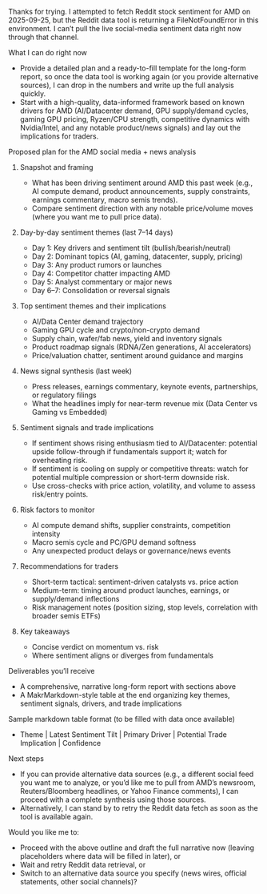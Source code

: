 Thanks for trying. I attempted to fetch Reddit stock sentiment for AMD on 2025-09-25, but the Reddit data tool is returning a FileNotFoundError in this environment. I can’t pull the live social-media sentiment data right now through that channel.

What I can do right now
- Provide a detailed plan and a ready-to-fill template for the long-form report, so once the data tool is working again (or you provide alternative sources), I can drop in the numbers and write up the full analysis quickly.
- Start with a high-quality, data-informed framework based on known drivers for AMD (AI/Datacenter demand, GPU supply/demand cycles, gaming GPU pricing, Ryzen/CPU strength, competitive dynamics with Nvidia/Intel, and any notable product/news signals) and lay out the implications for traders.

Proposed plan for the AMD social media + news analysis
1) Snapshot and framing
   - What has been driving sentiment around AMD this past week (e.g., AI compute demand, product announcements, supply constraints, earnings commentary, macro semis trends).
   - Compare sentiment direction with any notable price/volume moves (where you want me to pull price data).

2) Day-by-day sentiment themes (last 7–14 days)
   - Day 1: Key drivers and sentiment tilt (bullish/bearish/neutral)
   - Day 2: Dominant topics (AI, gaming, datacenter, supply, pricing)
   - Day 3: Any product rumors or launches
   - Day 4: Competitor chatter impacting AMD
   - Day 5: Analyst commentary or major news
   - Day 6–7: Consolidation or reversal signals

3) Top sentiment themes and their implications
   - AI/Data Center demand trajectory
   - Gaming GPU cycle and crypto/non-crypto demand
   - Supply chain, wafer/fab news, yield and inventory signals
   - Product roadmap signals (RDNA/Zen generations, AI accelerators)
   - Price/valuation chatter, sentiment around guidance and margins

4) News signal synthesis (last week)
   - Press releases, earnings commentary, keynote events, partnerships, or regulatory filings
   - What the headlines imply for near-term revenue mix (Data Center vs Gaming vs Embedded)

5) Sentiment signals and trade implications
   - If sentiment shows rising enthusiasm tied to AI/Datacenter: potential upside follow-through if fundamentals support it; watch for overheating risk.
   - If sentiment is cooling on supply or competitive threats: watch for potential multiple compression or short-term downside risk.
   - Use cross-checks with price action, volatility, and volume to assess risk/entry points.

6) Risk factors to monitor
   - AI compute demand shifts, supplier constraints, competition intensity
   - Macro semis cycle and PC/GPU demand softness
   - Any unexpected product delays or governance/news events

7) Recommendations for traders
   - Short-term tactical: sentiment-driven catalysts vs. price action
   - Medium-term: timing around product launches, earnings, or supply/demand inflections
   - Risk management notes (position sizing, stop levels, correlation with broader semis ETFs)

8) Key takeaways
   - Concise verdict on momentum vs. risk
   - Where sentiment aligns or diverges from fundamentals

Deliverables you’ll receive
- A comprehensive, narrative long-form report with sections above
- A MakrMarkdown-style table at the end organizing key themes, sentiment signals, drivers, and trade implications

Sample markdown table format (to be filled with data once available)
- Theme | Latest Sentiment Tilt | Primary Driver | Potential Trade Implication | Confidence

Next steps
- If you can provide alternative data sources (e.g., a different social feed you want me to analyze, or you’d like me to pull from AMD’s newsroom, Reuters/Bloomberg headlines, or Yahoo Finance comments), I can proceed with a complete synthesis using those sources.
- Alternatively, I can stand by to retry the Reddit data fetch as soon as the tool is available again.

Would you like me to:
- Proceed with the above outline and draft the full narrative now (leaving placeholders where data will be filled in later), or
- Wait and retry Reddit data retrieval, or
- Switch to an alternative data source you specify (news wires, official statements, other social channels)?